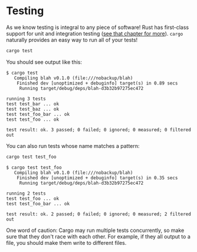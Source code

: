 # Testing

As we know testing is integral to any piece of software! Rust has first-class
support for unit and integration testing ([see that chapter for
more](https://rustbyexample.com/meta/test.html)). `cargo` naturally provides an
easy way to run all of your tests!

```sh
cargo test
```

You should see output like this:

```
$ cargo test
   Compiling blah v0.1.0 (file:///nobackup/blah)
    Finished dev [unoptimized + debuginfo] target(s) in 0.89 secs
     Running target/debug/deps/blah-d3b32b97275ec472

running 3 tests
test test_bar ... ok
test test_baz ... ok
test test_foo_bar ... ok
test test_foo ... ok

test result: ok. 3 passed; 0 failed; 0 ignored; 0 measured; 0 filtered out
```

You can also run tests whose name matches a pattern:

```sh
cargo test test_foo
```

```
$ cargo test test_foo
   Compiling blah v0.1.0 (file:///nobackup/blah)
    Finished dev [unoptimized + debuginfo] target(s) in 0.35 secs
     Running target/debug/deps/blah-d3b32b97275ec472

running 2 tests
test test_foo ... ok
test test_foo_bar ... ok

test result: ok. 2 passed; 0 failed; 0 ignored; 0 measured; 2 filtered out
```

One word of caution: Cargo may run multiple tests concurrently, so make sure
that they don't race with each other. For example, if they all output to a
file, you should make them write to different files.
